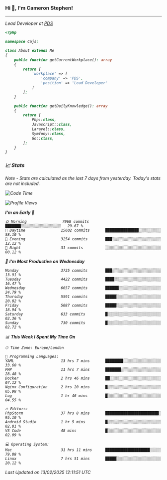 ### Hi 👋, I'm Cameron Stephen!
<hr>
<p><em>Lead Developer at <a href="https://prindatasolutions.co.uk">PDS</a></p>


```php
<?php

namespace Cajs;

class About extends Me
{
    public function getCurrentWorkplace(): array
    {
        return [
            'workplace' => [
                'company' => 'PDS',
                'position' => 'Lead Developer'
            ]
        ];
    }

    public function getDailyKnowledge(): array
    {
        return [
            Php::class,
            Javascript::class,
            Laravel::class,
            Symfony::class,
            Go::class,
        ];
    }
}
```

### 📈 Stats
<p><em>Note - Stats are calculated as the last 7 days from yesterday. Today's stats are not included.</em></p>


<!--START_SECTION:waka-->
![Code Time](http://img.shields.io/badge/Code%20Time-4%2C310%20hrs%2048%20mins-blue)

![Profile Views](http://img.shields.io/badge/Profile%20Views-0-blue)

**I'm an Early 🐤** 

```text
🌞 Morning                7968 commits        ███████░░░░░░░░░░░░░░░░░░   29.67 % 
🌆 Daytime                15602 commits       ███████████████░░░░░░░░░░   58.10 % 
🌃 Evening                3254 commits        ███░░░░░░░░░░░░░░░░░░░░░░   12.12 % 
🌙 Night                  31 commits          ░░░░░░░░░░░░░░░░░░░░░░░░░   00.12 % 
```
📅 **I'm Most Productive on Wednesday** 

```text
Monday                   3735 commits        ███░░░░░░░░░░░░░░░░░░░░░░   13.91 % 
Tuesday                  4422 commits        ████░░░░░░░░░░░░░░░░░░░░░   16.47 % 
Wednesday                6657 commits        ██████░░░░░░░░░░░░░░░░░░░   24.79 % 
Thursday                 5591 commits        █████░░░░░░░░░░░░░░░░░░░░   20.82 % 
Friday                   5087 commits        █████░░░░░░░░░░░░░░░░░░░░   18.94 % 
Saturday                 633 commits         █░░░░░░░░░░░░░░░░░░░░░░░░   02.36 % 
Sunday                   730 commits         █░░░░░░░░░░░░░░░░░░░░░░░░   02.72 % 
```


📊 **This Week I Spent My Time On** 

```text
🕑︎ Time Zone: Europe/London

💬 Programming Languages: 
YAML                     13 hrs 7 mins       ████████░░░░░░░░░░░░░░░░░   33.60 % 
PHP                      11 hrs 7 mins       ███████░░░░░░░░░░░░░░░░░░   28.48 % 
Docker                   2 hrs 46 mins       ██░░░░░░░░░░░░░░░░░░░░░░░   07.12 % 
Nginx Configuration      2 hrs 20 mins       █░░░░░░░░░░░░░░░░░░░░░░░░   05.98 % 
Log                      1 hr 46 mins        █░░░░░░░░░░░░░░░░░░░░░░░░   04.55 % 

🔥 Editors: 
PhpStorm                 37 hrs 8 mins       ████████████████████████░   95.10 % 
Android Studio           1 hr 5 mins         █░░░░░░░░░░░░░░░░░░░░░░░░   02.81 % 
VS Code                  48 mins             █░░░░░░░░░░░░░░░░░░░░░░░░   02.09 % 

💻 Operating System: 
Mac                      31 hrs 11 mins      ████████████████████░░░░░   79.88 % 
Linux                    7 hrs 51 mins       █████░░░░░░░░░░░░░░░░░░░░   20.12 % 
```


 Last Updated on 13/02/2025 12:11:51 UTC
<!--END_SECTION:waka-->
